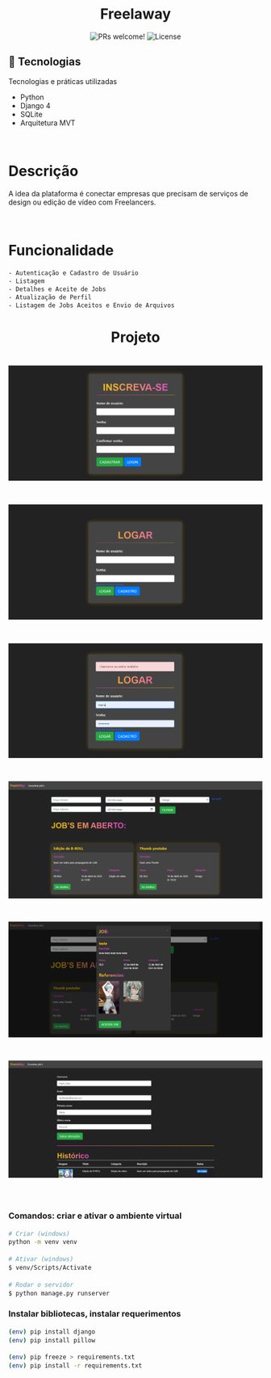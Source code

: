 <h1 align="center">
    Freelaway
</h1>

<p align="center">
 <img src="https://img.shields.io/static/v1?label=PRs&message=welcome&color=49AA26&labelColor=000000" alt="PRs welcome!" />

  <img alt="License" src="https://img.shields.io/static/v1?label=license&message=MIT&color=49AA26&labelColor=000000">
</p>

## 🚀 Tecnologias

Tecnologias e práticas utilizadas

- Python
- Django 4
- SQLite
- Arquitetura MVT

</br>

# Descrição

<p>
    A idea da plataforma é conectar empresas que precisam de serviços de design ou edição de vídeo com Freelancers.
</p>

</br>

# Funcionalidade
    - Autenticação e Cadastro de Usuário
    - Listagem
    - Detalhes e Aceite de Jobs
    - Atualização de Perfil
    - Listagem de Jobs Aceitos e Envio de Arquivos

<h1 align="center"> 
	 Projeto
</h1>

<h1 align="center">
  <img alt="cadastro" title="#freelaway" src="./images/cadastro.png" />
</h1>

<h1 align="center">
  <img alt="login" title="#freelaway" src="./images/login.png" />
</h1>

<h1 align="center">
  <img alt="validação do formulario" title="#freelaway" src="./images/validação.png" />
</h1>

<h1 align="center">
  <img alt="jobs" title="#freelaway" src="./images/jobs.png" />
</h1>

<h1 align="center">
  <img alt="descrição do jobs" title="#freelaway" src="./images/modal.png" />
</h1>

<h1 align="center">
  <img alt="perfil do usuario" title="#freelaway" src="./images/perfil.png" />
</h1>

<br/>

### Comandos: criar e ativar o ambiente virtual

```bash
# Criar (windows) 
python -m venv venv

# Ativar (windows)
$ venv/Scripts/Activate

# Rodar o servidor
$ python manage.py runserver

```

### Instalar bibliotecas, instalar requerimentos

```bash
(env) pip install django
(env) pip install pillow

(env) pip freeze > requirements.txt
(env) pip install -r requirements.txt

```
